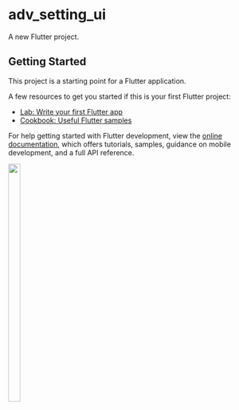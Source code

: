 # adv_setting_ui

A new Flutter project.

## Getting Started

This project is a starting point for a Flutter application.

A few resources to get you started if this is your first Flutter project:

- [Lab: Write your first Flutter app](https://docs.flutter.dev/get-started/codelab)
- [Cookbook: Useful Flutter samples](https://docs.flutter.dev/cookbook)

For help getting started with Flutter development, view the
[online documentation](https://docs.flutter.dev/), which offers tutorials,
samples, guidance on mobile development, and a full API reference.

<p>
  
  <img src  = "https://user-images.githubusercontent.com/123531128/228431396-4e08b869-386f-4ded-9bda-c74a0e8b8f4c.png" height=35% width=22%>
  
  </p>
